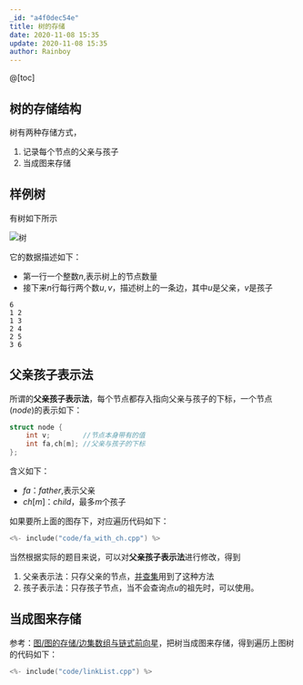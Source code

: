 ```yaml
---
_id: "a4f0dec54e"
title: 树的存储
date: 2020-11-08 15:35
update: 2020-11-08 15:35
author: Rainboy
---
```



@[toc]

## 树的存储结构

树有两种存储方式，

1. 记录每个节点的父亲与孩子
2. 当成图来存储


## 样例树

有树如下所示

![树](/images/树.png)

它的数据描述如下：
 - 第一行一个整数$n$,表示树上的节点数量
 - 接下来$n$行每行两个数$u,v$，描述树上的一条边，其中$u$是父亲，$v$是孩子

```
6
1 2
1 3
2 4
2 5
3 6
```


## 父亲孩子表示法

所谓的**父亲孩子表示法**，每个节点都存入指向父亲与孩子的下标，一个节点($node$)的表示如下：

```c
struct node {
    int v;        //节点本身带有的值
    int fa,ch[m]; //父亲与孩子的下标
};
```
含义如下：

 - $fa$：$father$,表示父亲
 - $ch[m]$：$child$，最多$m$个孩子


如果要所上面的图存下，对应遍历代码如下：

```c
<%- include("code/fa_with_ch.cpp") %>
```

当然根据实际的题目来说，可以对**父亲孩子表示法**进行修改，得到

1. 父亲表示法：只存父亲的节点，[并查集](/article/60d9358f55)用到了这种方法
2. 孩子表示法：只存孩子节点，当不会查询点$u$的祖先时，可以使用。

## 当成图来存储

参考：[图/图的存储/边集数组与链式前向星](/article/34f277bb70)，把树当成图来存储，得到遍历上图树的代码如下：

```c
<%- include("code/linkList.cpp") %>
```

